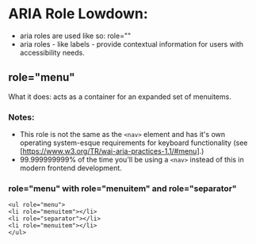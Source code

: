 # ARIA Role Lowdown:

- aria roles are used like so: role=""
- aria roles - like labels - provide contextual information for users with accessibility needs.

## role="menu"

What it does: acts as a container for an expanded set of menuitems.

### Notes:

- This role is not the same as the `<nav>` element and has it's own operating system-esque requirements for keyboard functionality (see [https://www.w3.org/TR/wai-aria-practices-1.1/#menu].)
- 99.999999999% of the time you'll be using a `<nav>` instead of this in modern frontend development.

### role="menu" with role="menuitem" and role="separator"

```
<ul role="menu">
<li role="menuitem"></li>
<li role="separator"></li>
<li role="menuitem"></li>
</ul>
```
